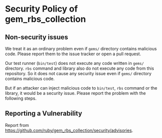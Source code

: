# Security Policy of gem_rbs_collection

## Non-security issues

We treat it as an ordinary problem even if `gems/` directory contains malicious code.
Please report them to the issue tracker or open a pull request.

Our test runner (`bin/test`) does not execute any code written in `gems/` directory. `rbs` command and library also do not execute any code from this repository.
So it does not cause any security issue even if `gems/` directory contains malicious code.

But if an attacker can inject malicious code to `bin/test`, `rbs` command or the library, it would be a security issue. Please report the problem with the following steps.

## Reporting a Vulnerability

Report from https://github.com/ruby/gem_rbs_collection/security/advisories.
